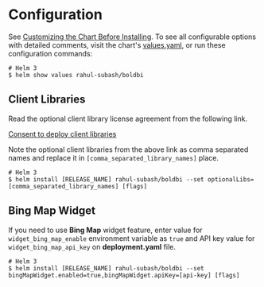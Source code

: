 # Configuration

See [Customizing the Chart Before Installing](https://helm.sh/docs/intro/using_helm/#customizing-the-chart-before-installing).
To see all configurable options with detailed comments, visit the chart's [values.yaml](./values.yaml), or run these configuration commands:

```console
# Helm 3
$ helm show values rahul-subash/boldbi
```

## Client Libraries

Read the optional client library license agreement from the following link.

[Consent to deploy client libraries](../docs/consent-to-deploy-client-libraries.md)

Note the optional client libraries from the above link as comma separated names and replace it in `[comma_separated_library_names]` place.

```console
# Helm 3
$ helm install [RELEASE_NAME] rahul-subash/boldbi --set optionalLibs=[comma_separated_library_names] [flags]
```

## Bing Map Widget

If you need to use **Bing Map** widget feature, enter value for `widget_bing_map_enable` environment variable as `true` and API key value for `widget_bing_map_api_key` on **deployment.yaml** file.

```console
# Helm 3
$ helm install [RELEASE_NAME] rahul-subash/boldbi --set bingMapWidget.enabled=true,bingMapWidget.apiKey=[api-key] [flags]
```